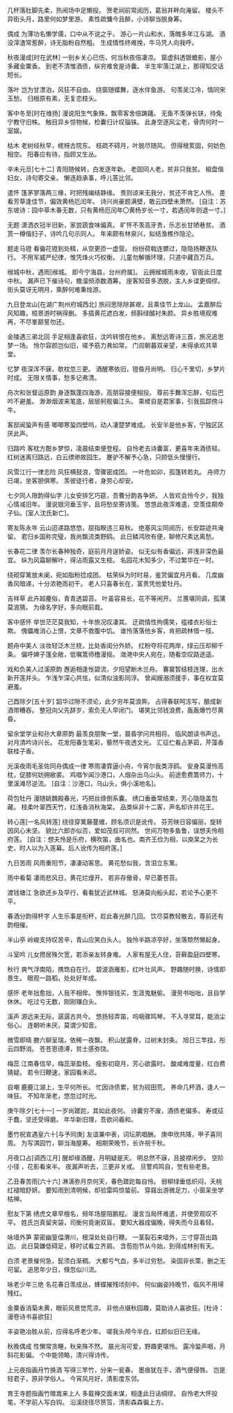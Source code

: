 <!-- { "loadSidebar": true } -->
几杯落肚脚先柔，热闹场中足懒投。 
贺老祠前常阅历，葛翁井畔向淹留。 
楼头不异街头月，路里何如梦里游。 
素性疏慵今且醉，小诗聊当脱身筹。 

偶成 
为薄功名懒学儒，口中从不说之乎。 
游心一片山和水，落魄多年江与湖。 
酒没滓渣常惹醉，诗无脂粉自然粗。 
生成情性终难挽，牛马凭人向我呼。 

秋夜漫成[时在武林] 
一别乡关心已伤，何当秋夜倍凄凉。 
窗虚斜透银蟾影，屋小多藏金粟香。 
到老不清惟酒债，纵穷难舍是诗囊。 
半生牢落江湖上，那得知交话短长。 

落叶 
岂为甘漂泊，风狂不自由。 
绕窗随蝶舞，逐水伴鱼游。 
句羡吴江冷，情同宋玉愁。 
归根原有素，无复恋枝头。 

客中冬至[时在维扬] 
漫说阳生气象殊，飘零客舍倍踌躇。 
无鱼不羡弹长铗，待兔宁教守旧株。 
触目异乡惊物候，检囊归计叹锱铢。 
此身空逐风尘老，骨肉何时一室娱。 

枯木 
老树经秋早，槎枒古院东。 
枝疏不碍月，叶脱尽随风。 
但得根荄固，何妨色相空。 
阳春应有待，指顾又生丛。 

辛未元旦[七十二] 
青阳随候转，白发逐年新。 
老固同人老，贫非只我贫。 
椒盘偕妇女，诗句寄交亲。 
懒逐趋承事，呼儿答比邻。 

遣怀 
篷茅寥落两三椽，时把残编结静缘。 
贵则谅来无我分，贫还不肯乞人怜。 
差看芳草逢佳节，偏效黄杨厄闰年。 
诗兴尚豪题满壁，敢云四壁未萧然。 
[自注：苏东坡诗：园中草木春无数，只有黄杨厄闰年〇黄杨岁长一寸，若遇闰年则退一寸。] 

无题 
潇洒衣冠半旧新，家尝蔬食味偏真。 
旷怀不羡高牙贵，乐志长甘陋巷贫。 
酒贳一樽偕妇子，诗吟几句示同人。 
年来颇有林泉兴，拟结渔樵作隐沦。 

题走马镫 
看徧花镫到处精，从空更匝一虚营。 
纷纷荷戟连镳过，隐隐扬鞭逐队行。 
不用军威严纪律，惟凭烽火巧权衡。 
儿童勿解循环理，只道中藏百万兵。 

缑城中秋，遇雨[缑城。 
即今宁海县，台州府属]。 
云拥缑城雨未收，官衙此日度中秋。 
漏声已下催诗句，檐溜频添数酒筹。 
座客知音多洒脱，主人乡谊更绸缪。 
街头莫讶无明月，乘醉何难秉烛游。 

九日登龙山[在湖广荆州府城西北] 
旅闷思除除甚艰，且乘佳节上龙山。 
孟嘉醉后风知趣，桓景游时祸得删。 
多插黄花遮白发，频斟绿醑衬朱颜。 
异乡胜境观难再，不尽峯巅誓勿还。 

金陵遇三弟北回 
手足相逢喜欲狂，沈吟转恨在他乡。 
离愁远寄诗三首，旅况追思梦一场。 
怜尔容颜岂似旧，嗟予筋力弗如常。 
门闾朝暮双亲望，未得承欢共草堂。 

忆梦 
夜深浑不寐，欹枕忽三更。 
酒醒寒依旧，镫昏月尚明。 
归心千里切，乡梦片时成。 
无限关情事，愁多记弗清。 

舟次和张督运原韵 
身逐飘蓬四海游，高朋容接便相投。 
尊前手舞浑忘醉，句后巴吟不避羞。 
渺渺烟波来笔底，层层舸舰徧江头。 
乘槎自是君家事，引我孤踪傍斗牛。 

客邸闻蛩声有感 
唧唧寒蛩四壁呜，动人凄楚梦难成。 
长安半是他乡客，宁独区区厌此声。 

归路吟 
客枕方酣乡梦惊，凌晨结束便登程。 
自怜老去诗囊富，更喜年来酒债轻。 
红树迷离归路远，白云缥缈故园生。 
蹇驴不解予心急，只顾低头慢慢行。 

风雪江行一律志险 
风狂横鼓浪，雪骤密成团。 
一叶危如卯，孤篷转若丸。 
舟师力已竭，坐客胆俱寒。 
羡彼徒行者，身劳心却安。 

七夕同人限韵得仙字 
儿女安排乞巧筵，吾曹分韵各争妍。 
人皆欢会怜今夕，我独心情减旧年。 
漫说银河垂玉宇，且将愁垒寄诗笺。 
悠悠此夜浑难遣，空羡佳期帝子仙。[室人沈氏新亡]。 

寄友陈永年 
云山迢递路悠悠，屈指睽违三易秋。 
绝塞风尘同阅历，长安踪迹共淹留。 
君归乡国称完璧，我尚飘流类野鸥。 
此日鳞鸿欣有便，聊修尺素达离愁。 

长春花二律 
羡尔长春种独奇，庭前月月逞娇姿。 
似无似有香偏远，非浅非深色最宜。 
纵为风霜聊解叶，得沾雨露又生枝。 
名园花木知多少，不过繁华在一时。 

绕砌穿篱放未阑，宛如脂粉捻成团。 
枯荣纵为时时易，鉴赏偏宜月月看。 
几度幽香风暗递，十分浓艳雨初干。 
老人只喜春长在，富贵凭他爱牡丹。 

吉祥草 
此卉超麈俗，青青透碧苔。 
叶虽容易长，花不等闲开。 
兰蕙堪同调，孤蒲莫浪猜。 
为缘名字好，多向眼前栽。 

客中感怀 
举世茫茫莫我知，十年旅况叹凄其。 
迂疏情性拘儒笑，褴褛衣衫俗士欺。 
傀儡难消心上恨，文章不救腹中饥。 
谁怜落落他乡客，肯把疏林借一枝。 

题舟中美人 
淡妆轻泛木兰桡，比处香闺分外娇。 
红粉夺将花两岸，绿云压却柳千条。 
偏呼婢子篷全敞，低嘱篙师橹漫摇。 
潋滟中央人宛在，随看空叹路途遥。 

戏和负美人过溪原韵 
邂逅相逢怅碧流，夕阳望断木兰舟。 
褰裳暂结枝连理，出水新开莲并头。 
乍浅乍深心共怯，似清似浊影同浮。 
曾闻嫂溺须援手，事在权宜莫避羞。 

己酉除夕[五十岁] 
韶华过隙不须论，此夕穷年莫浪奔。 
占得春联呵冻写，酿成新酒带糟吞。 
整冠向父先辞岁，索负无人早闭门。 
堪笑比邻钱浪费，轰轰爆竹尽黄昏。 

留余堂学业和孙大章原韵 
最羡良朋聚一堂，晨昏学问共相将。 
临风朗读书声远，对月清吟诗兴长。 
花发阳春生笔彩，藜然午夜透文光。 
汇征伫看占茅茹，芹藻香联桂子香。 

光溪夜雨毛圣佐同舟偶成一律 
寒雨凄霏逼小舟，今宵尔我类浮鸥。 
安身莫漫怜高枕，促膝何妨拥敝裘。 
鸡唱乍闻沙港口，人烟杂出乌山头。 
前途愈费篙师力，十里溪滩尽逆流。 
[自注：沙港口，乌山头，俱小溪地名]。 

荷包牡丹 
漫随姚魏殿春光，巧把丝绦倒系囊。 
绣口垂垂常结束，芳心隐隐盖包藏。 
枝柔叶翠西天竹，红浅香消秋海棠。 
品类纵非十二客，声名却许并花王。 

转心莲[一名风转莲] 
绕径穿篱藤蔓緾，顾名须识是讹传。 
芬芳映日容偏丽，旋转因风心未坚。 
貌比六郎亦似否，爱如茂叔可同然。 
世间万物多鱼鲁，误想夫怜相府莲。 
[自注：想夫怜是乐府，横吹笛，曲名也。南齐王俭为相，以庾杲之为长史，时人以为入莲幕。后人讹传为相府莲。] 

九日苦雨 
风雨重阳节，凄凄动客思。 
黄花愁似我，含泪立东篱。 

雨中看菊 
凄雨悲风日，黄花烂熳开。 
若非存傲骨，早已萎苍苔。 

渡钱塘江 
急欲还乡及早行，看看犹近武林城。 
怒涛莫向船头起，若论予心更不平。 

春酒分韵得杯字 
人生乐事是衔杯，趁此春光醉几回。 
饮尽莫教轻散去，尊前还有韵相催。 

半山亭 
岭峻支持叹苦辛，青山应笑白头人。 
独怜半路凉亭好，坐落颓然懒起身。 

斗室吟 
儿女攒居殊欠宽，若添亲友转身难。 
人家有屋无人住，苔藓盈庭四壁寒。 

秋行 
爽气浮南陌，携筇自在行。 
碧波涵雁影，红叶壮风声。 
野趣随时换，诗情即景生。 
眼观一路稻，处处好年成。 

感怀 
老年拙愈拙，人我不相侔。 
憔悴银钱买，生涯鬼魅偷。 
漫劳书咄咄，且自学休休。 
吃过亏无数，刚刚赚白头。 

溪声 
源远来无际，潺潺古共今。 
悠扬轻弄笛，呜咽骤鸣琴。 
不入寻常耳，能消尘俗心。 
连朝听未厌，莫谓少知音。 

微雪即晴 
滕六聊呈瑞，依稀一夜飘。 
积山犹露脊，过树未封条。 
旭日三竿挂，彤云四野消。 
苍苍恩德溥，贫士感弥饶。 

梅蕊 
江南春信早，梅蕊渐盈枝。 
瘦影初窥月，芳心欲露时。 
酸咸难度量，红白费猜疑。 
若令归鞭速，家园看未迟。 

自嘲 
鹿鹿江湖上，生平何所长。 
忙因诗债累，贫为砚田荒。 
养命几杯酒，逢人一味狂。 
不知年渐老，悠忽过时光。 

庚午除夕[七十一] 
一岁尚蹉跎，其如此夜何。 
诗囊穷不废，酒债老偏多。 
寿或征于蠢，坚还受得磨。 
年华新旧理，吾欲问羲和。 

墨竹祝宣遇皇六十[与予同庚] 
友谊兼中表，词坛夙唱酬。 
庚申欣共降，甲子喜同周。 
为写淇园竹，聊当海屋筹。 
相期荣晚节，长许祝千秋。 

月夜口占[调西江月] 
醒却缘酒醒，月明疑是天。 
明总然不寐，且披襟闲步。 
空阶小径 
，花影看来半。 
夜漏声听去，三更非关戒。 
旦警鸡鸣自，觉有些老景。 

乙丑春苦雨[六十六] 
淋漓弥月奈何天，春色蹉跎每自怜。 
弱柳绿垂低织闷，夭桃红褪暗舒妍。 
要知雨到清明候，却验雷鸣惊蛰前。 
穿屐出游微足力，小窗呆坐学枯禅。 

慰友下第 
绣虎文章早檀名，频年场屋阻鹏程。 
漫言当局怀难遣，并使旁观叹不平。 
姓氏岂真留夹袋，司衡何竟谢双盲。 
要知大器成偏晚，得失而今且看轻。 

咏墙外笋 
蒙密幽篁偪渭川，根深处处自行鞭。 
一茎裂石来墙外，三寸穿苔出路边。 
此日莫嫌低碍足，移时试看立齐肩。 
含苞抱节从今始，到得成林别有天。 

白须 
老景催何急，髭须白渐稠。 
大都亏气血，多半过穷愁。 
染固非长策，删之无可留。 
追思年少日，倏忽似川流。 

咏老少年三绝 
名花春日羡成丛，蜂蝶摧残顷刻中。 
何似幽姿持晚节，临风不用埽残红。 

金粟香消菊未黄，眼前风景觉荒凉。 
非他点缀秋园趣，莫助诗人喜欲狂。[杜诗：漫卷诗书喜欲狂] 

丰姿艳冶胜从前，应得名呼老少年。 
嗟我头颅今半白，红颜似旧已无缘。 

秋晚偶成 
性懒常贪睡，秋来殊不然。 
晨光洵可爱，野趣更堪怜。 
露冷蛩声咽，月斜花影偏。 
个中能领略，清兴得诗传。 

上元夜指画月竹换酒 
写得三竿竹，分来一瓮春。 
墨痕犹在手，酒气便侵唇。 
岂是轻君子，原非学俗人。 
今宵风月好，清影度东邻。 

育王寺题指画竹赠嵩来上人 
多载禅交面未谋，相逢此日话绸缪。 
自怜老大怀投笔，不学前人写白钩。 
沿溪绕径尽筼筜，清影森森徧上方。 
